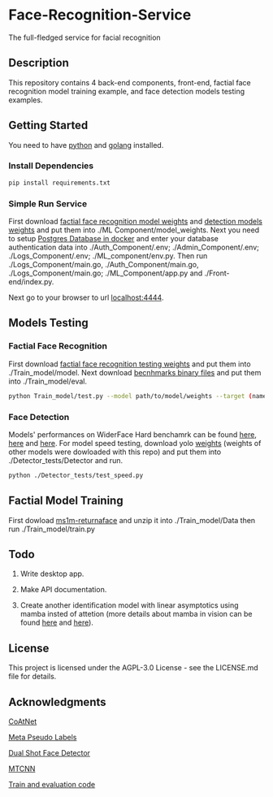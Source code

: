 # Face-Recognition-Service

The full-fledged service for facial recognition

## Description

This repository contains 4 back-end components, front-end, factial face recognition model training example, and face detection models testing examples.

## Getting Started

You need to have [python](https://www.python.org/downloads/) and [golang](https://go.dev/doc/install) installed.

### Install Dependencies

```bash
pip install requirements.txt
```

### Simple Run Service

First download [factial face recognition model weights](https://drive.google.com/drive/folders/1UTwpAS8PI2iR0bthEl2T0vDGnrwSVlwG?usp=sharing) and [detection models weights](https://drive.google.com/drive/folders/1zTo0a2ZYPqVxgdMlQ0EmnW1apPRSrbA_?usp=sharing) and put them into ./ML Component/model_weights. Next you need to setup [Postgres Database in docker](https://hub.docker.com/_/postgres) and enter your database authentication data into ./Auth_Component/.env; ./Admin_Component/.env; ./Logs_Component/.env; ./ML_component/env.py. Then run ./Logs_Component/main.go, ./Auth_Component/main.go, ./Logs_Component/main.go; ./ML_Component/app.py and ./Front-end/index.py.

Next go to your browser to url [localhost:4444](http://localhost:4444).

## Models Testing

### Factial Face Recognition

First download [factial face recognition testing weights](https://drive.google.com/drive/folders/1UI_u4BqWgU-k5Y-DPuMJyZ2t8JIgUFZ6?usp=sharing) and put them into ./Train_model/model. Next download [becnhmarks binary files](https://drive.google.com/drive/folders/1tmD0cjMSrtnFu-iqJiqFWnFKkl6hL2cu?usp=sharing) and put them into ./Train_model/eval.
```bash
python Train_model/test.py --model path/to/model/weights --target (name of target benchmark)
```

### Face Detection

Models' performances on WiderFace Hard benchamrk can be found [here](https://github.com/Yusepp/YOLOv8-Face), [here](https://paperswithcode.com/paper/joint-face-detection-and-alignment-using) and [here](https://paperswithcode.com/paper/dsfd-dual-shot-face-detector). For model speed testing, download yolo  [weights](https://drive.google.com/drive/folders/1zTo0a2ZYPqVxgdMlQ0EmnW1apPRSrbA_?usp=sharing) (weights of other models were dowloaded with this repo) and put them into ./Detector_tests/Detector and run.

```bash
python ./Detector_tests/test_speed.py
```
## Factial Model Training

First dowload [ms1m-returnaface](https://drive.google.com/file/d/1JgmzL9OLTqDAZE86pBgETtSQL4USKTFy/view) and unzip it into ./Train_model/Data then run ./Train_model/train.py

## Todo

1. Write desktop app.
   
2. Make API documentation.
   
3. Create another identification model with linear asymptotics using mamba insted of attetion (more details about mamba in vision can be found [here](https://arxiv.org/abs/2401.09417) and [here](https://arxiv.org/abs/2401.10166)).
   
## License

This project is licensed under the AGPL-3.0 License - see the LICENSE.md file for details.

## Acknowledgments

[CoAtNet](https://github.com/chinhsuanwu/coatnet-pytorch)

[Meta Pseudo Labels](https://github.com/kekmodel/MPL-pytorch)

[Dual Shot Face Detector](https://github.com/hukkelas/DSFD-Pytorch-Inference)

[MTCNN](https://github.com/timesler/facenet-pytorch)

[Train and evaluation code](https://github.com/zhongyy/Face-Transformer)




